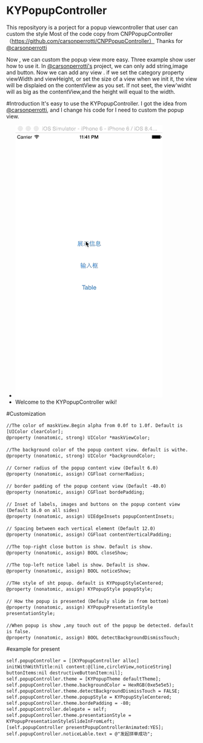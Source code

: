 # KYPopupController
This reposityory is a porject for a popup viewcontroller that user can custom the style
Most of the code copy from CNPPopupController（https://github.com/carsonperrotti/CNPPopupController）
Thanks for [@carsonperrotti](https://github.com/carsonperrotti)

Now , we can custom the popup view more easy. Three example show user how to use it.
In [@carsonperrotti's](https://github.com/carsonperrotti) project, we can only add string,image and button.
Now we can add any view . if we set the category property viewWidth and viewHeight, or set the size of a view when we init it, the view will be displaied on the contentView as you set. If not seet, the view'widht will as big as the contentView,and the height will equal to the width.

#Introduction
It's easy to use the KYPopupController. I got the idea from [@carsonperrotti](https://github.com/carsonperrotti), and I change his code for I need to custom the popup view.

* ![The demo gif](https://raw.githubusercontent.com/kyleYang/KYPopupController/master/image/demo.gif)
* Welcome to the KYPopupController wiki!

#Customization 
```
//The color of maskView.Begin alpha from 0.0f to 1.0f. Default is [UIColor clearColor];
@property (nonatomic, strong) UIColor *maskViewColor;

//The background color of the popup content view. default is withe.
@property (nonatomic, strong) UIColor *backgroundColor;

// Corner radius of the popup content view (Default 6.0)
@property (nonatomic, assign) CGFloat cornerRadius;

// border padding of the popup content view (Default -40.0)
@property (nonatomic, assign) CGFloat bordePadding;

// Inset of labels, images and buttons on the popup content view (Default 16.0 on all sides)
@property (nonatomic, assign) UIEdgeInsets popupContentInsets;

// Spacing between each vertical element (Default 12.0)
@property (nonatomic, assign) CGFloat contentVerticalPadding;

//The top-right close button is show. Default is show.
@property (nonatomic, assign) BOOL closeShow;

//The top-left notice label is show. Default is show.
@property (nonatomic, assign) BOOL noticeShow;

//THe style of sht popup. default is KYPopupStyleCentered;
@property (nonatomic, assign) KYPopupStyle popupStyle;

// How the popup is presented (Defauly slide in from bottom)
@property (nonatomic, assign) KYPopupPresentationStyle presentationStyle;

//When popup is show ,any touch out of the popup be detected. default is false.
@property (nonatomic, assign) BOOL detectBackgroundDismissTouch;
```
#example for present
```
self.popupController = [[KYPopupController alloc] initWithWithTitle:nil content:@[line,circleView,noticeString] buttonItems:nil destructiveButtonItem:nil];    
self.popupController.theme = [KYPopupTheme defaultTheme];    
self.popupController.theme.backgroundColor = HexRGB(0xe5e5e5);   
self.popupController.theme.detectBackgroundDismissTouch = FALSE;   
self.popupController.theme.popupStyle = KYPopupStyleCentered;  
self.popupController.theme.bordePadding = -80;   
self.popupController.delegate = self;   
self.popupController.theme.presentationStyle = KYPopupPresentationStyleSlideInFromLeft;   
[self.popupController presentPopupControllerAnimated:YES];   
self.popupController.noticeLable.text = @"发起拼单成功";
```
